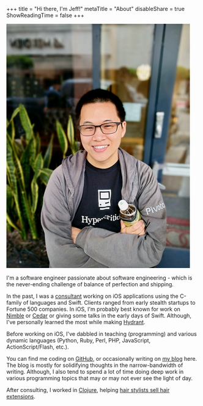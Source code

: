 +++
title = "Hi there, I'm Jeff!"
metaTitle = "About"
disableShare = true
ShowReadingTime = false
+++

![Photo](profile2.png)

I'm a software engineer passionate about software engineering - which is the
never-ending challenge of balance of perfection and shipping.

In the past, I was a [consultant](https://pivotal.io/labs) working on iOS
applications using the C-family of languages and Swift. Clients ranged from
early stealth startups to Fortune 500 companies. In iOS, I'm probably best known
for work on [Nimble](https://github.com/quick/nimble) or
[Cedar](https://github.com/pivotal/cedar) or giving some talks in the early days
of Swift. Although, I've personally learned the most while making
[Hydrant](https://github.com/jeffh/Hydrant).

Before working on iOS, I've dabbled in teaching (programming) and various
dynamic languages (Python, Ruby, Perl, PHP, JavaScript, ActionScript/Flash,
etc.).

You can find me coding on [GitHub](https://github.com/jeffh), or occasionally
writing on [my blog](https://www.jeffhui.net/) here. The blog is mostly for
solidifying thoughts in the narrow-bandwidth of writing. Although, I also tend
to spend a lot of time doing deep work in various programming topics that may or
may not ever see the light of day.

After consulting, I worked in [Clojure](https://clojure.org), helping
[hair stylists sell hair extensions](https://welcome.mayvenn.com/stylists/welcome).
